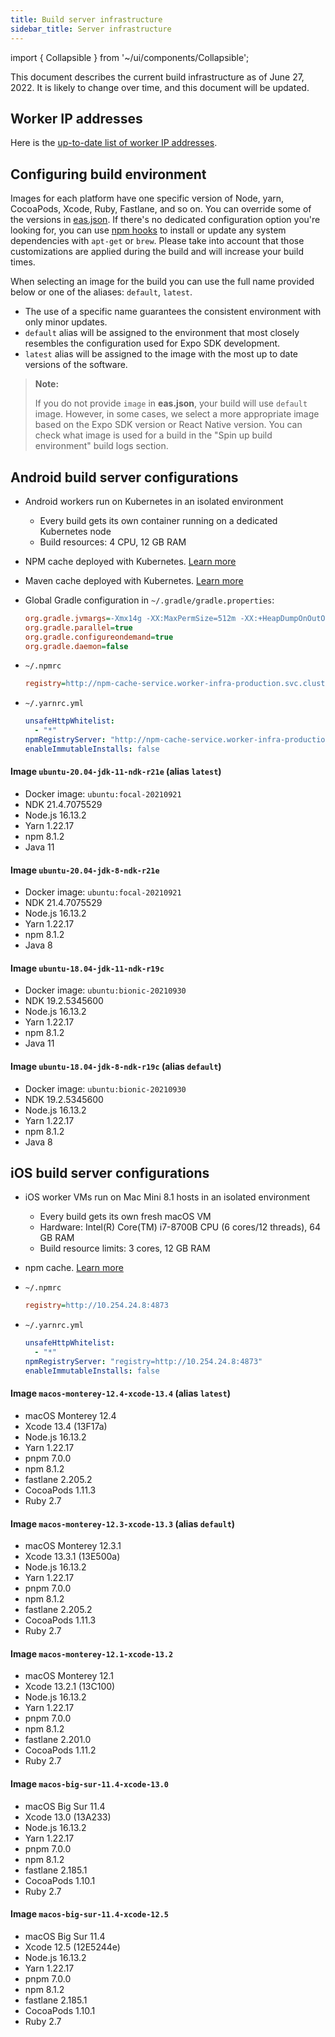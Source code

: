 ```yaml
---
title: Build server infrastructure
sidebar_title: Server infrastructure
---
```


import { Collapsible } from '~/ui/components/Collapsible';

This document describes the current build infrastructure as of June 27, 2022. It is likely to change over time, and this document will be updated.

## Worker IP addresses

Here is the [up-to-date list of worker IP addresses](https://expo.dev/eas-build-worker-ips.txt).

## Configuring build environment

Images for each platform have one specific version of Node, yarn, CocoaPods, Xcode, Ruby, Fastlane, and so on. You can override some of the versions in [eas.json](../build/eas-json). If there's no dedicated configuration option you're looking for, you can use [npm hooks](how-tos/#eas-build-specific-npm-hooks) to install or update any system dependencies with `apt-get` or `brew`. Please take into account that those customizations are applied during the build and will increase your build times.

When selecting an image for the build you can use the full name provided below or one of the aliases: `default`, `latest`.

- The use of a specific name guarantees the consistent environment with only minor updates.
- `default` alias will be assigned to the environment that most closely resembles the configuration used for Expo SDK development.
- `latest` alias will be assigned to the image with the most up to date versions of the software.

> **Note:**
>
> If you do not provide `image` in **eas.json**, your build will use `default` image. However, in some cases, we select a more appropriate image based on the Expo SDK version or React Native version. You can check what image is used for a build in the "Spin up build environment" build logs section.

## Android build server configurations

- Android workers run on Kubernetes in an isolated environment
  - Every build gets its own container running on a dedicated Kubernetes node
  - Build resources: 4 CPU, 12 GB RAM
- NPM cache deployed with Kubernetes. [Learn more](caching/#javascript-dependencies)
- Maven cache deployed with Kubernetes. [Learn more](caching/#android-dependencies)
- Global Gradle configuration in `~/.gradle/gradle.properties`:

  ```ini
  org.gradle.jvmargs=-Xmx14g -XX:MaxPermSize=512m -XX:+HeapDumpOnOutOfMemoryError -Dfile.encoding=UTF-8
  org.gradle.parallel=true
  org.gradle.configureondemand=true
  org.gradle.daemon=false
  ```

- `~/.npmrc`

  ```ini
  registry=http://npm-cache-service.worker-infra-production.svc.cluster.local:4873
  ```

- `~/.yarnrc.yml`

  ```yml
  unsafeHttpWhitelist:
    - "*"
  npmRegistryServer: "http://npm-cache-service.worker-infra-production.svc.cluster.local:4873"
  enableImmutableInstalls: false
  ```

#### Image `ubuntu-20.04-jdk-11-ndk-r21e` (alias `latest`)

<Collapsible summary="Details">

- Docker image: `ubuntu:focal-20210921`
- NDK 21.4.7075529
- Node.js 16.13.2
- Yarn 1.22.17
- npm 8.1.2
- Java 11

</Collapsible>

#### Image `ubuntu-20.04-jdk-8-ndk-r21e`

<Collapsible summary="Details">

- Docker image: `ubuntu:focal-20210921`
- NDK 21.4.7075529
- Node.js 16.13.2
- Yarn 1.22.17
- npm 8.1.2
- Java 8

</Collapsible>

#### Image `ubuntu-18.04-jdk-11-ndk-r19c`

<Collapsible summary="Details">

- Docker image: `ubuntu:bionic-20210930`
- NDK 19.2.5345600
- Node.js 16.13.2
- Yarn 1.22.17
- npm 8.1.2
- Java 11

</Collapsible>

#### Image `ubuntu-18.04-jdk-8-ndk-r19c` (alias `default`)

<Collapsible summary="Details">

- Docker image: `ubuntu:bionic-20210930`
- NDK 19.2.5345600
- Node.js 16.13.2
- Yarn 1.22.17
- npm 8.1.2
- Java 8

</Collapsible>

## iOS build server configurations

- iOS worker VMs run on Mac Mini 8.1 hosts in an isolated environment
  - Every build gets its own fresh macOS VM
  - Hardware: Intel(R) Core(TM) i7-8700B CPU (6 cores/12 threads), 64 GB RAM
  - Build resource limits: 3 cores, 12 GB RAM
- npm cache. [Learn more](caching/#javascript-dependencies)
- `~/.npmrc`

  ```ini
  registry=http://10.254.24.8:4873
  ```

- `~/.yarnrc.yml`

  ```yml
  unsafeHttpWhitelist:
    - "*"
  npmRegistryServer: "registry=http://10.254.24.8:4873"
  enableImmutableInstalls: false
  ```

#### Image `macos-monterey-12.4-xcode-13.4` (alias `latest`)

<Collapsible summary="Details">

- macOS Monterey 12.4
- Xcode 13.4 (13F17a)
- Node.js 16.13.2
- Yarn 1.22.17
- pnpm 7.0.0
- npm 8.1.2
- fastlane 2.205.2
- CocoaPods 1.11.3
- Ruby 2.7

</Collapsible>

#### Image `macos-monterey-12.3-xcode-13.3` (alias `default`)

<Collapsible summary="Details">

- macOS Monterey 12.3.1
- Xcode 13.3.1 (13E500a)
- Node.js 16.13.2
- Yarn 1.22.17
- pnpm 7.0.0
- npm 8.1.2
- fastlane 2.205.2
- CocoaPods 1.11.3
- Ruby 2.7

</Collapsible>

#### Image `macos-monterey-12.1-xcode-13.2`

<Collapsible summary="Details">

- macOS Monterey 12.1
- Xcode 13.2.1 (13C100)
- Node.js 16.13.2
- Yarn 1.22.17
- pnpm 7.0.0
- npm 8.1.2
- fastlane 2.201.0
- CocoaPods 1.11.2
- Ruby 2.7

</Collapsible>

#### Image `macos-big-sur-11.4-xcode-13.0`

<Collapsible summary="Details">

- macOS Big Sur 11.4
- Xcode 13.0 (13A233)
- Node.js 16.13.2
- Yarn 1.22.17
- pnpm 7.0.0
- npm 8.1.2
- fastlane 2.185.1
- CocoaPods 1.10.1
- Ruby 2.7

</Collapsible>

#### Image `macos-big-sur-11.4-xcode-12.5`

<Collapsible summary="Details">

- macOS Big Sur 11.4
- Xcode 12.5 (12E5244e)
- Node.js 16.13.2
- Yarn 1.22.17
- pnpm 7.0.0
- npm 8.1.2
- fastlane 2.185.1
- CocoaPods 1.10.1
- Ruby 2.7

</Collapsible>
